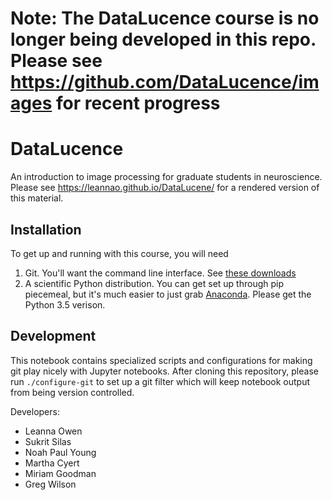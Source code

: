 # Note: The DataLucence course is no longer being developed in this repo. Please see https://github.com/DataLucence/images for recent progress

# DataLucence

An introduction to image processing for graduate students in neuroscience.
Please see <https://leannao.github.io/DataLucene/>
for a rendered version of this material.

## Installation

To get up and running with this course, you will need

1) Git. You'll want the command line interface. See [these downloads](https://git-scm.com/downloads)
2) A scientific Python distribution. You can get set up through pip piecemeal, but it's much easier to just grab [Anaconda](https://www.continuum.io/downloads). Please get the Python 3.5 verison.

## Development

This notebook contains specialized scripts and configurations for making git play nicely with Jupyter notebooks. After cloning this repository, please run `./configure-git` to set up a git filter which will keep notebook output from being version controlled.

Developers:

* Leanna Owen
* Sukrit Silas
* Noah Paul Young
* Martha Cyert
* Miriam Goodman
* Greg Wilson
